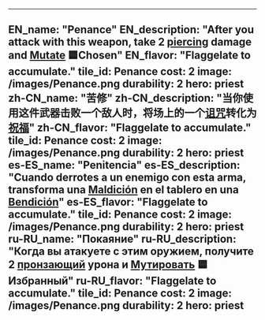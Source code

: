 ---

EN_name: "Penance"
EN_description: "After you attack with this weapon, take 2 <u>piercing</u> damage and <u>Mutate</u> 🟦Chosen"
EN_flavor: "Flaggelate to accumulate."
tile_id: Penance
cost: 2
image: /images/Penance.png
durability: 2
hero: priest
zh-CN_name: "苦修"
zh-CN_description: "当你使用这件武器击败一个敌人时，将场上的一个<u>诅咒</u>转化为<u>祝福</u>"
zh-CN_flavor: "Flaggelate to accumulate."
tile_id: Penance
cost: 2
image: /images/Penance.png
durability: 2
hero: priest
es-ES_name: "Penitencia"
es-ES_description: "Cuando derrotes a un enemigo con esta arma, transforma una <u>Maldición</u> en el tablero en una <u>Bendición</u>"
es-ES_flavor: "Flaggelate to accumulate."
tile_id: Penance
cost: 2
image: /images/Penance.png
durability: 2
hero: priest
ru-RU_name: "Покаяние"
ru-RU_description: "Когда вы атакуете с этим оружием, получите 2 <u>пронзающий</u> урона и <u>Мутировать</u> 🟦Избранный"
ru-RU_flavor: "Flaggelate to accumulate."
tile_id: Penance
cost: 2
image: /images/Penance.png
durability: 2
hero: priest
---